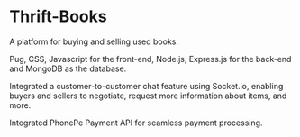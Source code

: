 # Thrift-Books
 A platform for buying and selling used books.
 
 Pug, CSS, Javascript for the front-end,
 Node.js, Express.js for the back-end and
 MongoDB as the database.
 
 Integrated a customer-to-customer chat feature using Socket.io, enabling buyers and sellers to negotiate, request
 more information about items, and more.
 
 Integrated PhonePe Payment API for seamless payment processing.
